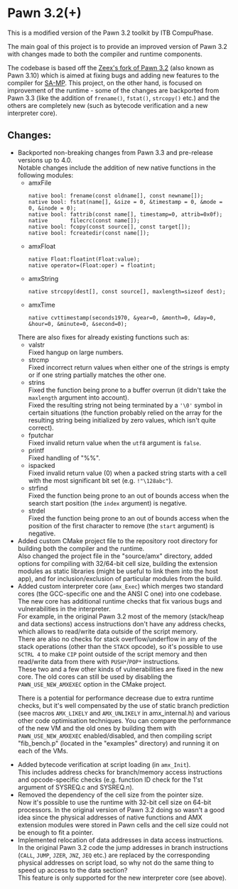 # Pawn 3.2(+)

This is a modified version of the Pawn 3.2 toolkit by ITB CompuPhase.

The main goal of this project is to provide an improved version of Pawn 3.2 with changes made to both the compiler and runtime components.

The codebase is based off the [Zeex's fork of Pawn 3.2](https://github.com/pawn-lang/compiler) (also known as Pawn 3.10) which is aimed at fixing bugs and adding new features to the compiler for [SA-MP](http://sa-mp.com/).
This project, on the other hand, is focused on improvement of the runtime - some of the changes are backported from Pawn 3.3 (like the addition of <code>frename()</code>, <code>fstat()</code>, <code>strcopy()</code> etc.) and the others are completely new (such as bytecode verification and a new interpreter core).


## Changes:
<ul>
<li>Backported non-breaking changes from Pawn 3.3 and pre-release versions up to 4.0.
<br/>Notable changes include the addition of new native functions in the following modules:
<ul>
<li>amxFile

```Pawn
native bool: frename(const oldname[], const newname[]);
native bool: fstat(name[], &size = 0, &timestamp = 0, &mode = 0, &inode = 0);
native bool: fattrib(const name[], timestamp=0, attrib=0x0f);
native       filecrc(const name[]);
native bool: fcopy(const source[], const target[]);
native bool: fcreatedir(const name[]);
```
</li>

<li>amxFloat

```Pawn
native Float:floatint(Float:value);
native operator=(Float:oper) = floatint;
```
</li>

<li>amxString

```Pawn
native strcopy(dest[], const source[], maxlength=sizeof dest);
```
</li>

<li>amxTime

```Pawn
native cvttimestamp(seconds1970, &year=0, &month=0, &day=0, &hour=0, &minute=0, &second=0);
```
</li>
</ul>
There are also fixes for already existing functions such as:
<ul>
<li>valstr
<br/>Fixed hangup on large numbers.
</li>

<li>strcmp
<br/>Fixed incorrect return values when either one of the strings is empty or if one string partially matches the other one.
</li>

<li>strins
<br/>Fixed the function being prone to a buffer overrun (it didn't take the <code>maxlength</code> argument into account).
<br/>Fixed the resulting string not being terminated by a <code>'\0'</code> symbol in certain situations (the function probably relied on the array for the resulting string being initialized by zero values, which isn't quite correct).
</li>

<li>fputchar
<br/>Fixed invalid return value when the <code>utf8</code> argument is <code>false</code>.
</li>

<li>printf
<br/>Fixed handling of "%%".
</li>

<li>ispacked
<br/>Fixed invalid return value (0) when a packed string starts with a cell with the most significant bit set (e.g. <code>!"\128abc"</code>).
</li>

<li>strfind
<br/>Fixed the function being prone to an out of bounds access when the search start position (the <code>index</code> argument) is negative.
</li>

<li>strdel
<br/>Fixed the function being prone to an out of bounds access when the position of the first character to remove (the <code>start</code> argument) is negative.
</li>
</ul>
</li>

<li>Added custom CMake project file to the repository root directory for building both the compiler and the runtime.
<br/>Also changed the project file in the "source/amx" directory, added options for compiling with 32/64-bit cell size, building the extension modules as static libraries (might be useful to link them into the host app), and for inclusion/exclusion of particular modules from the build.
</li>

<li>Added custom interpreter core (<code>amx_Exec</code>) which merges two standard cores (the GCC-specific one and the ANSI C one) into one codebase.
<br/>The new core has additional runtime checks that fix various bugs and vulnerabilities in the interpreter.
<br/>For example, in the original Pawn 3.2 most of the memory (stack/heap and data sections) access instructions don't have any address checks, which allows to read/write data outside of the script memory.
<br/>There are also no checks for stack overflow/underflow in any of the stack operations (other than the <code>STACK</code> opcode), so it's possible to use <code>SCTRL 4</code> to make <code>CIP</code> point outside of the script memory and then read/write data from there with <code>PUSH*</code>/<code>POP*</code> instructions.
<br/>These two and a few other kinds of vulnerabilities are fixed in the new core.
The old cores can still be used by disabling the <code>PAWN_USE_NEW_AMXEXEC</code> option in the CMake project.

There is a potential for performance decrease due to extra runtime checks, but it's well compensated by the use of static branch prediction (see macros <code>AMX_LIKELY</code> and <code>AMX_UNLIKELY</code> in amx_internal.h) and various other code optimisation techniques.
You can compare the perfornmance of the new VM and the old ones by building them with <code>PAWN_USE_NEW_AMXEXEC</code> enabled/disabled, and then compiling script "fib_bench.p" (located in the "examples" directory) and running it on each of the VMs.
</li>

<li>Added bytecode verification at script loading (in <code>amx_Init</code>).
<br/>This includes address checks for branch/memory access instructions and opcode-specific checks (e.g. function ID check for the 1'st argument of SYSREQ.c and SYSREQ.n).
</li>

<li>Removed the dependency of the cell size from the pointer size.
<br/>Now it's possible to use the runtime with 32-bit cell size on 64-bit processors.
In the original version of Pawn 3.2 doing so wasn't a good idea since the physical addresses of native functions and AMX extension modules were stored in Pawn cells and the cell size could not be enough to fit a pointer.
</li>

<li>Implemented relocation of data addresses in data access instructions.
<br/>In the original Pawn 3.2 code the jump addresses in branch instructions (<code>CALL</code>, <code>JUMP</code>, <code>JZER</code>, <code>JNZ</code>, <code>JEQ</code> etc.) are replaced by the corresponding physical addresses on script load, so why not do the same thing to speed up access to the data section?
<br/>This feature is only supported for the new interpreter core (see above).
</li>
</ul>
